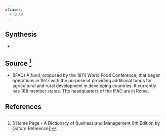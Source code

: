 ```yaml
---
aliases:
  - IFAD
---
```

## Synthesis
- 
## Source [^1]
- (IFAD) A fund, proposed by the 1974 World Food Conference, that began operations in 1977 with the purpose of providing additional funds for agricultural and rural development in developing countries. It currently has 168 member states. The headquarters of the IFAD are in Rome.
## References

[^1]: [[Home Page - A Dictionary of Business and Management 6th Edition by Oxford Reference]]